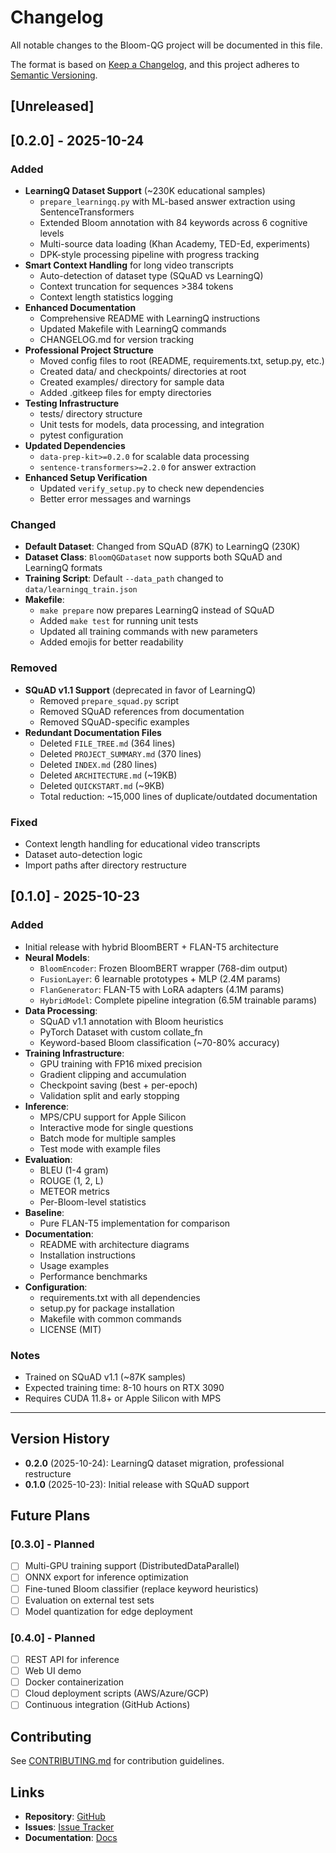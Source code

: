 # Changelog

All notable changes to the Bloom-QG project will be documented in this file.

The format is based on [Keep a Changelog](https://keepachangelog.com/en/1.0.0/),
and this project adheres to [Semantic Versioning](https://semver.org/spec/v2.0.0.html).

## [Unreleased]

## [0.2.0] - 2025-10-24

### Added
- **LearningQ Dataset Support** (~230K educational samples)
  - `prepare_learningq.py` with ML-based answer extraction using SentenceTransformers
  - Extended Bloom annotation with 84 keywords across 6 cognitive levels
  - Multi-source data loading (Khan Academy, TED-Ed, experiments)
  - DPK-style processing pipeline with progress tracking
- **Smart Context Handling** for long video transcripts
  - Auto-detection of dataset type (SQuAD vs LearningQ)
  - Context truncation for sequences >384 tokens
  - Context length statistics logging
- **Enhanced Documentation**
  - Comprehensive README with LearningQ instructions
  - Updated Makefile with LearningQ commands
  - CHANGELOG.md for version tracking
- **Professional Project Structure**
  - Moved config files to root (README, requirements.txt, setup.py, etc.)
  - Created data/ and checkpoints/ directories at root
  - Created examples/ directory for sample data
  - Added .gitkeep files for empty directories
- **Testing Infrastructure**
  - tests/ directory structure
  - Unit tests for models, data processing, and integration
  - pytest configuration
- **Updated Dependencies**
  - `data-prep-kit>=0.2.0` for scalable data processing
  - `sentence-transformers>=2.2.0` for answer extraction
- **Enhanced Setup Verification**
  - Updated `verify_setup.py` to check new dependencies
  - Better error messages and warnings

### Changed
- **Default Dataset**: Changed from SQuAD (87K) to LearningQ (230K)
- **Dataset Class**: `BloomQGDataset` now supports both SQuAD and LearningQ formats
- **Training Script**: Default `--data_path` changed to `data/learningq_train.json`
- **Makefile**:
  - `make prepare` now prepares LearningQ instead of SQuAD
  - Added `make test` for running unit tests
  - Updated all training commands with new parameters
  - Added emojis for better readability

### Removed
- **SQuAD v1.1 Support** (deprecated in favor of LearningQ)
  - Removed `prepare_squad.py` script
  - Removed SQuAD references from documentation
  - Removed SQuAD-specific examples
- **Redundant Documentation Files**
  - Deleted `FILE_TREE.md` (364 lines)
  - Deleted `PROJECT_SUMMARY.md` (370 lines)
  - Deleted `INDEX.md` (280 lines)
  - Deleted `ARCHITECTURE.md` (~19KB)
  - Deleted `QUICKSTART.md` (~9KB)
  - Total reduction: ~15,000 lines of duplicate/outdated documentation

### Fixed
- Context length handling for educational video transcripts
- Dataset auto-detection logic
- Import paths after directory restructure

## [0.1.0] - 2025-10-23

### Added
- Initial release with hybrid BloomBERT + FLAN-T5 architecture
- **Neural Models**:
  - `BloomEncoder`: Frozen BloomBERT wrapper (768-dim output)
  - `FusionLayer`: 6 learnable prototypes + MLP (2.4M params)
  - `FlanGenerator`: FLAN-T5 with LoRA adapters (4.1M params)
  - `HybridModel`: Complete pipeline integration (6.5M trainable params)
- **Data Processing**:
  - SQuAD v1.1 annotation with Bloom heuristics
  - PyTorch Dataset with custom collate_fn
  - Keyword-based Bloom classification (~70-80% accuracy)
- **Training Infrastructure**:
  - GPU training with FP16 mixed precision
  - Gradient clipping and accumulation
  - Checkpoint saving (best + per-epoch)
  - Validation split and early stopping
- **Inference**:
  - MPS/CPU support for Apple Silicon
  - Interactive mode for single questions
  - Batch mode for multiple samples
  - Test mode with example files
- **Evaluation**:
  - BLEU (1-4 gram)
  - ROUGE (1, 2, L)
  - METEOR metrics
  - Per-Bloom-level statistics
- **Baseline**:
  - Pure FLAN-T5 implementation for comparison
- **Documentation**:
  - README with architecture diagrams
  - Installation instructions
  - Usage examples
  - Performance benchmarks
- **Configuration**:
  - requirements.txt with all dependencies
  - setup.py for package installation
  - Makefile with common commands
  - LICENSE (MIT)

### Notes
- Trained on SQuAD v1.1 (~87K samples)
- Expected training time: 8-10 hours on RTX 3090
- Requires CUDA 11.8+ or Apple Silicon with MPS

---

## Version History

- **0.2.0** (2025-10-24): LearningQ dataset migration, professional restructure
- **0.1.0** (2025-10-23): Initial release with SQuAD support

## Future Plans

### [0.3.0] - Planned
- [ ] Multi-GPU training support (DistributedDataParallel)
- [ ] ONNX export for inference optimization
- [ ] Fine-tuned Bloom classifier (replace keyword heuristics)
- [ ] Evaluation on external test sets
- [ ] Model quantization for edge deployment

### [0.4.0] - Planned
- [ ] REST API for inference
- [ ] Web UI demo
- [ ] Docker containerization
- [ ] Cloud deployment scripts (AWS/Azure/GCP)
- [ ] Continuous integration (GitHub Actions)

## Contributing

See [CONTRIBUTING.md](CONTRIBUTING.md) for contribution guidelines.

## Links

- **Repository**: [GitHub](https://github.com/yourusername/bloom-qg)
- **Issues**: [Issue Tracker](https://github.com/yourusername/bloom-qg/issues)
- **Documentation**: [Docs](https://github.com/yourusername/bloom-qg/blob/main/README.md)
